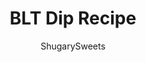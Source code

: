 ---
layout: ../../layouts/MarkdownPostLayout.astro
title: BLT Dip Recipe
author: ShugarySweets
pubDate: 2018-10-16
description: "If you love Bacon, Lettuce, and Tomato sandwiches, you&#x27;ll devour this easy BLT Dip recipe in no time! Creamy and crunchy and perfect for game day!"
image_url: https://www.shugarysweets.com/wp-content/uploads/2019/12/blt-dip-facebook.jpg
tags: ["Appetizers","American"]
calories: 373
protein: 22
carbohydrates: 21
fats: 22
fiber: 3
ingredients: ["1 pound bacon","1 large tomato, diced","1 stalk romaine lettuce, diced","1 cup or mayonnaise","8 slices of bread, toasted"]
serves: 8
time: "20 minutes"
prepTime: "10 minutes"
instructions: ["Cook bacon extra crispy. Chop and add to a large bowl.","Add tomato and lettuce to bowl with bacon and mix in the mayo. Refrigerate until ready to serve.","To serve, toast bread to desired browning. Cut bread corner to corner and serve with cold dip. ENJOY!"]
nutrition: ["373 calories","21 grams carbohydrates","59 milligrams cholesterol","22 grams fat","3 grams fiber","22 grams protein","7 grams saturated fat","1333 milligrams sodium","6 grams sugar","0 grams trans fat","13 grams unsaturated fat"]
---